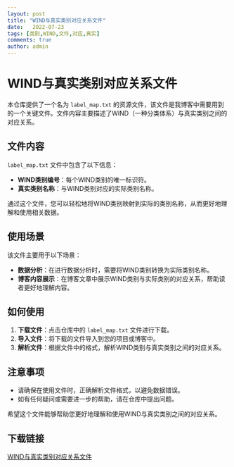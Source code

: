 ```yaml
---
layout: post
title: "WIND与真实类别对应关系文件"
date:   2022-07-23
tags: [类别,WIND,文件,对应,真实]
comments: true
author: admin
---
```

# WIND与真实类别对应关系文件

本仓库提供了一个名为 `label_map.txt` 的资源文件，该文件是我博客中需要用到的一个关键文件。文件内容主要描述了WIND（一种分类体系）与真实类别之间的对应关系。

## 文件内容

`label_map.txt` 文件中包含了以下信息：

- **WIND类别编号**：每个WIND类别的唯一标识符。
- **真实类别名称**：与WIND类别对应的实际类别名称。

通过这个文件，您可以轻松地将WIND类别映射到实际的类别名称，从而更好地理解和使用相关数据。

## 使用场景

该文件主要用于以下场景：

- **数据分析**：在进行数据分析时，需要将WIND类别转换为实际类别名称。
- **博客内容展示**：在博客文章中展示WIND类别与实际类别的对应关系，帮助读者更好地理解内容。

## 如何使用

1. **下载文件**：点击仓库中的 `label_map.txt` 文件进行下载。
2. **导入文件**：将下载的文件导入到您的项目或博客中。
3. **解析文件**：根据文件中的格式，解析WIND类别与真实类别之间的对应关系。

## 注意事项

- 请确保在使用文件时，正确解析文件格式，以避免数据错误。
- 如有任何疑问或需要进一步的帮助，请在仓库中提出问题。

希望这个文件能够帮助您更好地理解和使用WIND与真实类别之间的对应关系。

## 下载链接

[WIND与真实类别对应关系文件](https://pan.quark.cn/s/0d13feb02778)